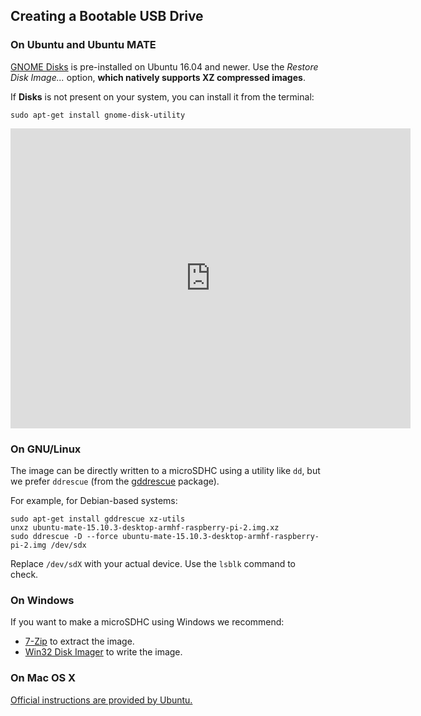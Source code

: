 <!--
.. title: How to create a bootable USB Drive.
.. slug: how-to-create-bootable-usb-drive
.. date: 2016-04-07 21:55:10 UTC
.. tags: How-to,Help,Boot,USB,DVD,Quick,Getting Started
.. link:
.. description: How to create a bootable USB drive for Ubuntu MATE.
.. type: text
.. author: Martin Wimpress & Luke Horwell
-->

## Creating a Bootable USB Drive

### On Ubuntu and Ubuntu MATE

[GNOME Disks](apt://gnome-disk-utility) is pre-installed on Ubuntu 16.04 and
newer. Use the *Restore Disk Image...* option, **which natively supports XZ
compressed images**.

If **Disks** is not present on your system, you can install it from the terminal:

    sudo apt-get install gnome-disk-utility

<div align="center">
    <iframe width="640" height="480" src="https://www.youtube.com/embed/V_6GNyL6Dac?html5=1&amp;rel=0&amp;showinfo=0" frameborder="0" allowfullscreen></iframe>
</div>


### On GNU/Linux

The image can be directly written to a microSDHC using a utility like
`dd`, but we prefer `ddrescue` (from the [gddrescue](apt://gddrescue) package).

For example, for Debian-based systems:

    sudo apt-get install gddrescue xz-utils
    unxz ubuntu-mate-15.10.3-desktop-armhf-raspberry-pi-2.img.xz
    sudo ddrescue -D --force ubuntu-mate-15.10.3-desktop-armhf-raspberry-pi-2.img /dev/sdx

Replace `/dev/sdX` with your actual device. Use the `lsblk` command to check.

<div align="center">
    <script type="text/javascript" src="https://asciinema.org/a/34243.js" id="asciicast-34243" async></script>
</div>


### On Windows

If you want to make a microSDHC using Windows we recommend:

  * [7-Zip](http://www.7-zip.org/) to extract the image.
  * [Win32 Disk Imager](http://sourceforge.net/projects/win32diskimager/) to write the image.


### On Mac OS X

[Official instructions are provided by Ubuntu.](http://www.ubuntu.com/download/desktop/create-a-usb-stick-on-mac-osx)
